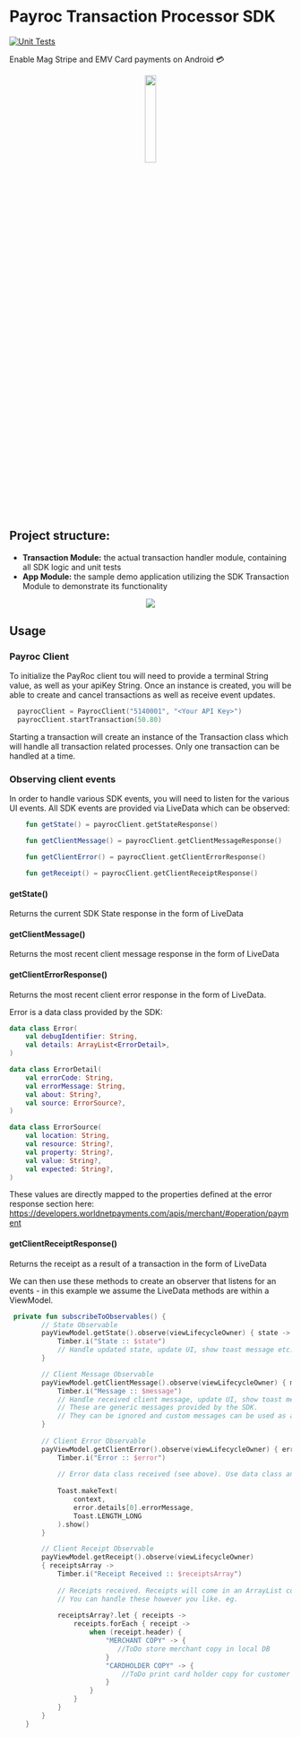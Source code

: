 # Payroc Transaction Processor SDK
[![Unit Tests](https://github.com/Oliver-Zimmerman/payroc/actions/workflows/dispatch_unit_tests.yml/badge.svg)](https://github.com/Oliver-Zimmerman/payroc/actions/workflows/dispatch_unit_tests.yml)

Enable Mag Stripe and EMV Card payments on Android :credit_card:

<p align="center">
   <img align="center" width="20%" height="20%" src="https://user-images.githubusercontent.com/9112652/190905411-5bf6f52f-2ab5-42d0-a853-17d802b2a24b.gif">
</p>


## Project structure: 

- **Transaction Module:** the actual transaction handler module, containing all SDK logic and unit tests
- **App Module:** the sample demo application utilizing the SDK Transaction Module to demonstrate its functionality

<p align="center">
   <img align="center" src="https://user-images.githubusercontent.com/9112652/190907673-d3b9ce49-a5f4-4f3a-95eb-b9c0afa0a4c8.png">
</p>

 ## Usage
 
 ### Payroc Client
 
To initialize the PayRoc client tou will need to provide a terminal String value, as well as your apiKey String. Once an instance is created, you will be able to create and cancel transactions as well as receive event updates. 

```kotlin
  payrocClient = PayrocClient("5140001", "<Your API Key>")
  payrocClient.startTransaction(50.80)
```

Starting a transaction will create an instance of the Transaction class which will handle all transaction related processes. Only one transaction can be handled at a time. 

### Observing client events

In order to handle various SDK events, you will need to listen for the various UI events. All SDK events are provided via LiveData which can be observed:

```kotlin
    fun getState() = payrocClient.getStateResponse()

    fun getClientMessage() = payrocClient.getClientMessageResponse()

    fun getClientError() = payrocClient.getClientErrorResponse()

    fun getReceipt() = payrocClient.getClientReceiptResponse()
``` 

#### getState()
Returns the current SDK State response in the form of LiveData

#### getClientMessage()
Returns the most recent client message response in the form of LiveData

#### getClientErrorResponse()
Returns the most recent client error response in the form of LiveData.

Error is a data class provided by the SDK:

```kotlin
data class Error(
    val debugIdentifier: String,
    val details: ArrayList<ErrorDetail>,
)

data class ErrorDetail(
    val errorCode: String,
    val errorMessage: String,
    val about: String?,
    val source: ErrorSource?,
)

data class ErrorSource(
    val location: String,
    val resource: String?,
    val property: String?,
    val value: String?,
    val expected: String?,
)
```

These values are directly mapped to the properties defined at the error response section here:
https://developers.worldnetpayments.com/apis/merchant/#operation/payment

#### getClientReceiptResponse()
Returns the receipt as a result of a transaction in the form of LiveData

We can then use these methods to create an observer that listens for an events - in this example we assume the LiveData methods are within a ViewModel.

```kotlin
 private fun subscribeToObservables() {
        // State Observable
        payViewModel.getState().observe(viewLifecycleOwner) { state ->
            Timber.i("State :: $state")
            // Handle updated state, update UI, show toast message etc. 
        }

        // Client Message Observable
        payViewModel.getClientMessage().observe(viewLifecycleOwner) { message ->
            Timber.i("Message :: $message")
            // Handle received client message, update UI, show toast message etc.  
            // These are generic messages provided by the SDK. 
            // They can be ignored and custom messages can be used as a result of getState() and getClientError() if preferred
        }
        
        // Client Error Observable
        payViewModel.getClientError().observe(viewLifecycleOwner) { error ->
            Timber.i("Error :: $error")
            
            // Error data class received (see above). Use data class and handle error. eg.
            
            Toast.makeText(
                context,
                error.details[0].errorMessage,
                Toast.LENGTH_LONG
            ).show()
        }

        // Client Receipt Observable
        payViewModel.getReceipt().observe(viewLifecycleOwner)
        { receiptsArray ->
            Timber.i("Receipt Received :: $receiptsArray")
            
            // Receipts received. Receipts will come in an ArrayList containing both the Merchant Copy as well as the Customer Copy
            // You can handle these however you like. eg. 
            
            receiptsArray?.let { receipts ->
                receipts.forEach { receipt ->
                    when (receipt.header) {
                        "MERCHANT COPY" -> {
                           //ToDo store merchant copy in local DB
                        }
                        "CARDHOLDER COPY" -> {
                            //ToDo print card holder copy for customer
                        }
                    }
                }
            }
        }
    }
```



